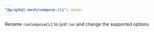 ```yaml
---
"@graphql-mesh/compose-cli": minor
---
```


Rename `runComposeCLI` to just `run` and change the supported options
